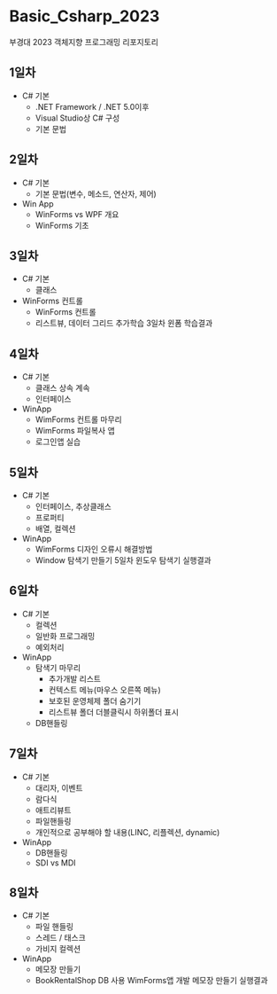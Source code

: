 # Basic_Csharp_2023
부경대 2023 객체지향 프로그래밍 리포지토리

## 1일차
- C# 기본
	- .NET Framework / .NET 5.0이후
	- Visual Studio상 C# 구성
	- 기본 문법

## 2일차
- C# 기본
	- 기본 문법(변수, 메소드, 연산자, 제어)
- Win App
	- WinForms vs WPF 개요
	- WinForms 기초

## 3일차
- C# 기본
	- 클래스	
- WinForms 컨트롤
	- WinForms 컨트롤
	- 리스트뷰, 데이터 그리드 추가학습
3일차 윈폼 학습결과	
	
## 4일차
- C# 기본
	- 클래스 상속 계속
	- 인터페이스
- WinApp
	- WimForms 컨트롤 마무리
	- WimForms 파일복사 앱
	- 로그인앱 실습
	
## 5일차
- C# 기본
	- 인터페이스, 추상클래스
	- 프로퍼티
	- 배열, 컬렉션
- WinApp
	- WimForms 디자인 오류시 해결방법
	- Window 탐색기 만들기
5일차 윈도우 탐색기 실행결과	
	
## 6일차
- C# 기본
	- 컬렉션
	- 일반화 프로그래밍
	- 예외처리
- WinApp
	- 탐색기 마무리
		- 추가개발 리스트
		- 컨텍스트 메뉴(마우스 오른쪽 메뉴)
		- 보호된 운영체제 폴더 숨기기
		- 리스트뷰 폴더 더블클릭시 하위폴더 표시
	- DB핸들링
	
## 7일차	
- C# 기본
	- 대리자, 이벤트
	- 람다식
	- 애트리뷰트
	- 파일핸들링
	- 개인적으로 공부해야 할 내용(LINC, 리플렉션, dynamic)
- WinApp
	- DB핸들링
	- SDI vs MDI
	
## 8일차
- C# 기본
	- 파일 핸들링
	- 스레드 / 태스크
	- 가비지 컬렉션
- WinApp
	- 메모장 만들기
	- BookRentalShop DB 사용 WimForms앱 개발
메모장 만들기 실행결과		
	
	